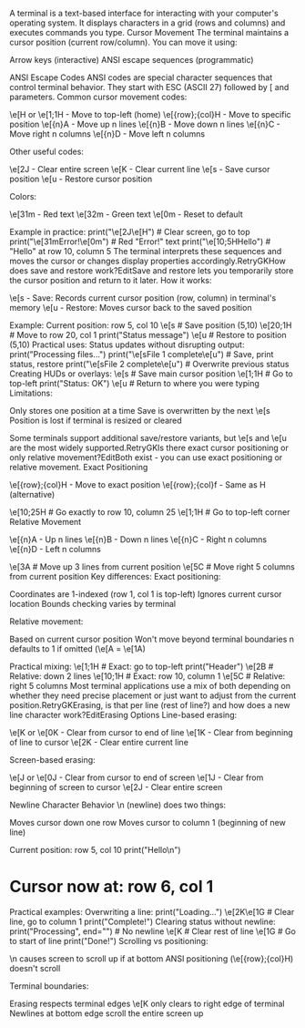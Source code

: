 A terminal is a text-based interface for interacting with your computer's operating system. It displays characters in a grid (rows and columns) and executes commands you type.
Cursor Movement
The terminal maintains a cursor position (current row/column). You can move it using:

Arrow keys (interactive)
ANSI escape sequences (programmatic)

ANSI Escape Codes
ANSI codes are special character sequences that control terminal behavior. They start with ESC (ASCII 27) followed by [ and parameters.
Common cursor movement codes:

\e[H or \e[1;1H - Move to top-left (home)
\e[{row};{col}H - Move to specific position
\e[{n}A - Move up n lines
\e[{n}B - Move down n lines
\e[{n}C - Move right n columns
\e[{n}D - Move left n columns

Other useful codes:

\e[2J - Clear entire screen
\e[K - Clear current line
\e[s - Save cursor position
\e[u - Restore cursor position

Colors:

\e[31m - Red text
\e[32m - Green text
\e[0m - Reset to default

Example in practice:
print("\e[2J\e[H")        # Clear screen, go to top
print("\e[31mError!\e[0m") # Red "Error!" text
print("\e[10;5HHello")     # "Hello" at row 10, column 5
The terminal interprets these sequences and moves the cursor or changes display properties accordingly.RetryGKHow does save and restore work?EditSave and restore lets you temporarily store the cursor position and return to it later.
How it works:

\e[s - Save: Records current cursor position (row, column) in terminal's memory
\e[u - Restore: Moves cursor back to the saved position

Example:
Current position: row 5, col 10
\e[s              # Save position (5,10)
\e[20;1H          # Move to row 20, col 1
print("Status message")
\e[u              # Restore to position (5,10)
Practical uses:
Status updates without disrupting output:
print("Processing files...")
print("\e[sFile 1 complete\e[u")  # Save, print status, restore
print("\e[sFile 2 complete\e[u")  # Overwrite previous status
Creating HUDs or overlays:
\e[s              # Save main cursor position
\e[1;1H           # Go to top-left
print("Status: OK")
\e[u              # Return to where you were typing
Limitations:

Only stores one position at a time
Save is overwritten by the next \e[s
Position is lost if terminal is resized or cleared

Some terminals support additional save/restore variants, but \e[s and \e[u are the most widely supported.RetryGKIs there exact cursor positioning or only relative movement?EditBoth exist - you can use exact positioning or relative movement.
Exact Positioning

\e[{row};{col}H - Move to exact position
\e[{row};{col}f - Same as H (alternative)

\e[10;25H    # Go exactly to row 10, column 25
\e[1;1H      # Go to top-left corner
Relative Movement

\e[{n}A - Up n lines
\e[{n}B - Down n lines
\e[{n}C - Right n columns
\e[{n}D - Left n columns

\e[3A        # Move up 3 lines from current position
\e[5C        # Move right 5 columns from current position
Key differences:
Exact positioning:

Coordinates are 1-indexed (row 1, col 1 is top-left)
Ignores current cursor location
Bounds checking varies by terminal

Relative movement:

Based on current cursor position
Won't move beyond terminal boundaries
n defaults to 1 if omitted (\e[A = \e[1A)

Practical mixing:
\e[1;1H           # Exact: go to top-left
print("Header")
\e[2B             # Relative: down 2 lines
\e[10;1H          # Exact: row 10, column 1
\e[5C             # Relative: right 5 columns
Most terminal applications use a mix of both depending on whether they need precise placement or just want to adjust from the current position.RetryGKErasing, is that per line (rest of line?) and how does a new line character work?EditErasing Options
Line-based erasing:

\e[K or \e[0K - Clear from cursor to end of line
\e[1K - Clear from beginning of line to cursor
\e[2K - Clear entire current line

Screen-based erasing:

\e[J or \e[0J - Clear from cursor to end of screen
\e[1J - Clear from beginning of screen to cursor
\e[2J - Clear entire screen

Newline Character Behavior
\n (newline) does two things:

Moves cursor down one row
Moves cursor to column 1 (beginning of new line)

Current position: row 5, col 10
print("Hello\n")
# Cursor now at: row 6, col 1
Practical examples:
Overwriting a line:
print("Loading...")
\e[2K\e[1G        # Clear line, go to column 1
print("Complete!")
Clearing status without newline:
print("Processing", end="")  # No newline
\e[K                         # Clear rest of line
\e[1G                        # Go to start of line
print("Done!")
Scrolling vs positioning:

\n causes screen to scroll up if at bottom
ANSI positioning (\e[{row};{col}H) doesn't scroll

Terminal boundaries:

Erasing respects terminal edges
\e[K only clears to right edge of terminal
Newlines at bottom edge scroll the entire screen up